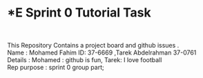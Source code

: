 <h1>*E Sprint 0 Tutorial Task</h1> <br/>

This Repository Contains a project board and github issues .
<br/>
Name : Mohamed  Fahim ID: 37-6669 ,Tarek Abdelrahman 37-0761 
<br/>
Details : Mohamed : github is fun, Tarek: I love football
<br/>
Rep purpose : sprint 0 group part;
